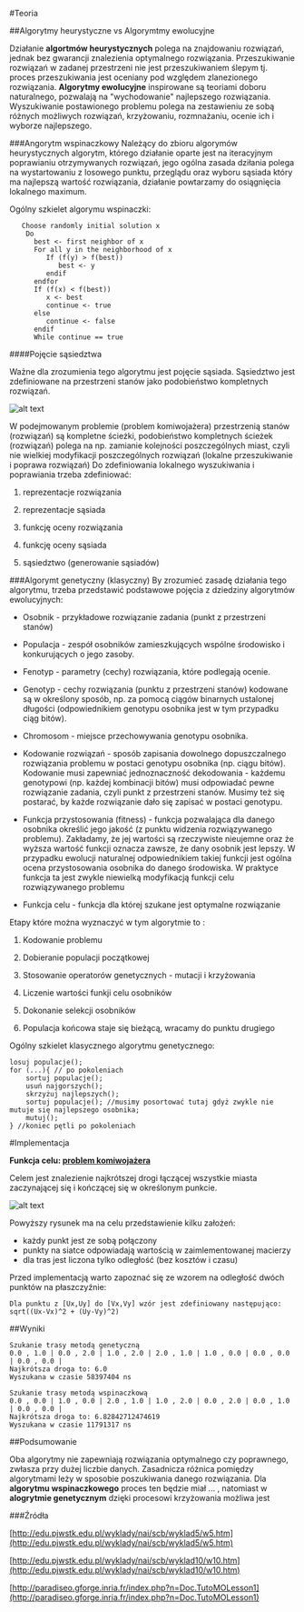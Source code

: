 #Teoria

##Algorytmy heurystyczne vs Algorymtmy ewolucyjne

Działanie **algortmów heurystycznych** polega na znajdowaniu rozwiązań, jednak bez gwarancji znalezienia optymalnego rozwiązania. Przeszukiwanie rozwiązań w zadanej przestrzeni nie jest przeszukiwaniem ślepym tj. proces przeszukiwania jest oceniany pod względem zlanezionego rozwiązania.
**Algorytmy ewolucyjne** inspirowane są teoriami doboru naturalnego, pozwalają na "wychodowanie" najlepszego rozwiązania. Wyszukiwanie postawionego problemu polega na zestawieniu ze sobą różnych możliwych rozwiązań, krzyżowaniu, rozmnażaniu, ocenie ich i wyborze najlepszego.

###Angorytm wspinaczkowy
 Należący do zbioru algorymów heurystycznych algorytm, którego działanie oparte jest na iteracyjnym poprawianiu otrzymywanych rozwiązań, jego ogólna zasada dziłania polega na wystartowaniu z losowego punktu, przeglądu oraz wyboru sąsiada który ma najlepszą wartość rozwiązania, działanie powtarzamy do osiągnięcia lokalnego maximum.

Ogólny szkielet algorymu wspinaczki:

       Choose randomly initial solution x
        Do
          best <- first neighbor of x
          For all y in the neighborhood of x
             If (f(y) > f(best))
                best <- y
             endif
          endfor
          If (f(x) < f(best))
             x <- best
             continue <- true
          else
             continue <- false
          endif
          While continue == true

####Pojęcie sąsiedztwa

Ważne dla zrozumienia tego algorytmu jest pojęcie sąsiada. Sąsiedztwo jest zdefiniowane na przestrzeni stanów jako podobieństwo kompletnych rozwiązań. 

![alt text](http://paradiseo.gforge.inria.fr/pub/img/schemaLS.jpg "http://paradiseo.gforge.inria.fr/pub/img/schemaLS.jpg")

W podejmowanym problemie (problem komiwojażera) przestrzenią stanów (rozwiązań) są kompletne ścieżki, podobieństwo kompletnych ścieżek (rozwiązań) polega na np. zamianie kolejności poszczególnych miast, czyli nie wielkiej modyfikacji poszczególnych rozwiązań (lokalne przeszukiwanie i poprawa rozwiązań)
Do zdefiniowania lokalnego wyszukiwania i poprawiania trzeba zdefiniować:

1. reprezentacje rozwiązania

2. reprezentacje sąsiada

3. funkcję oceny rozwiązania

4. funkcję oceny sąsiada

5. sąsiedztwo (generowanie sąsiadów)

###Algorymt genetyczny (klasyczny)
 By zrozumieć zasadę działania tego algorytmu, trzeba przedstawić podstawowe pojęcia z dziedziny algorytmów ewolucyjnych:

- Osobnik - przykładowe rozwiązanie zadania (punkt z przestrzeni stanów)

- Populacja - zespół osobników zamieszkujących wspólne środowisko i konkurujących o jego zasoby.

- Fenotyp - parametry (cechy) rozwiązania, które podlegają ocenie.

- Genotyp - cechy rozwiązania (punktu z przestrzeni stanów) kodowane są w określony sposób, np. za pomocą ciągów binarnych ustalonej długości (odpowiednikiem genotypu osobnika jest w tym przypadku ciąg bitów).

- Chromosom - miejsce przechowywania genotypu osobnika.

- Kodowanie rozwiązań - sposób zapisania dowolnego dopuszczalnego rozwiązania problemu w postaci genotypu osobnika (np. ciągu bitów). Kodowanie musi zapewniać jednoznaczność dekodowania - każdemu genotypowi (np. każdej kombinacji bitów) musi odpowiadać pewne rozwiązanie zadania, czyli punkt z przestrzeni stanów. Musimy też się postarać, by każde rozwiązanie dało się zapisać w postaci genotypu.

- Funkcja przystosowania (fitness) - funkcja pozwalająca dla danego osobnika określić jego jakość (z punktu widzenia rozwiązywanego problemu). Zakładamy, że jej wartości są rzeczywiste nieujemne oraz że wyższa wartość funkcji oznacza zawsze, że dany osobnik jest lepszy. W przypadku ewolucji naturalnej odpowiednikiem takiej funkcji jest ogólna ocena przystosowania osobnika do danego środowiska. W praktyce funkcja ta jest zwykle niewielką modyfikacją funkcji celu rozwiązywanego problemu

- Funkcja celu - funkcja dla której szukane jest optymalne rozwiązanie

Etapy które można wyznaczyć w tym algorytmie to :

1. Kodowanie problemu

2. Dobieranie populacji początkowej

3. Stosowanie operatorów genetycznych - mutacji i krzyżowania

4. Liczenie wartości funkji celu osobników

5. Dokonanie selekcji osobników

6. Populacja końcowa staje się bieżącą, wracamy do punktu drugiego

Ogólny szkielet klasycznego algorytmu genetycznego:

    losuj populacje();
    for (...){ // po pokoleniach
        sortuj populacje();
        usuń najgorszych();
        skrzyżuj najlepszych();
        sortuj populacje(); //musimy posortować tutaj gdyż zwykle nie mutuje się najlepszego osobnika;
        mutuj();
    } //koniec pętli po pokoleniach


#Implementacja


**Funkcja celu: [problem komiwojażera](https://pl.wikipedia.org/wiki/Problem_komiwoja%C5%BCera)**

Celem jest znalezienie najkrótszej drogi łączącej wszystkie miasta zaczynającej się i kończącej się w określonym punkcie.


![alt text](https://github.com/marcinsirocki/Genetic-vs-Hil-Climbing/blob/master/resources/schemat.png?raw=true "")

Powyższy rysunek ma na celu przedstawienie kilku założeń:

 - każdy punkt jest ze sobą połączony
 - punkty na siatce odpowiadają wartością w zaimlementowanej macierzy
 - dla tras jest liczona tylko odległość (bez kosztów i czasu)
 
Przed implementacją warto zapoznać się ze wzorem na odległość dwóch punktów na płaszczyźnie:

    Dla punktu z [Ux,Uy] do [Vx,Vy] wzór jest zdefiniowany następująco: sqrt((Ux-Vx)^2 + (Uy-Vy)^2)
 
##Wyniki

    Szukanie trasy metodą genetyczną
    0.0 , 1.0 | 0.0 , 2.0 | 1.0 , 2.0 | 2.0 , 1.0 | 1.0 , 0.0 | 0.0 , 0.0 | 0.0 , 0.0 |
    Najkrótsza droga to: 6.0
    Wyszukana w czasie 58397404 ns

    Szukanie trasy metodą wspinaczkową
    0.0 , 0.0 | 1.0 , 0.0 | 2.0 , 1.0 | 1.0 , 2.0 | 0.0 , 2.0 | 0.0 , 1.0 | 0.0 , 0.0 |
    Najkrótsza droga to: 6.82842712474619
    Wyszukana w czasie 11791317 ns

##Podsumowanie

Oba algorytmy nie zapewniają rozwiązania optymalnego czy poprawnego, zwłasza przy dużej liczbie danych. 
Zasadnicza różnica pomiędzy algorytmami leży w sposobie poszukiwania danego rozwiązania.
Dla **algorytmu wspinaczkowego** proces ten będzie miał ... , natomiast w **alogrytmie genetycznym** dzięki procesowi krzyżowania możliwa jest 

###Źródła

[http://edu.pjwstk.edu.pl/wyklady/nai/scb/wyklad5/w5.htm](http://edu.pjwstk.edu.pl/wyklady/nai/scb/wyklad5/w5.htm)

[http://edu.pjwstk.edu.pl/wyklady/nai/scb/wyklad10/w10.htm](http://edu.pjwstk.edu.pl/wyklady/nai/scb/wyklad10/w10.htm)

[http://paradiseo.gforge.inria.fr/index.php?n=Doc.TutoMOLesson1](http://paradiseo.gforge.inria.fr/index.php?n=Doc.TutoMOLesson1)